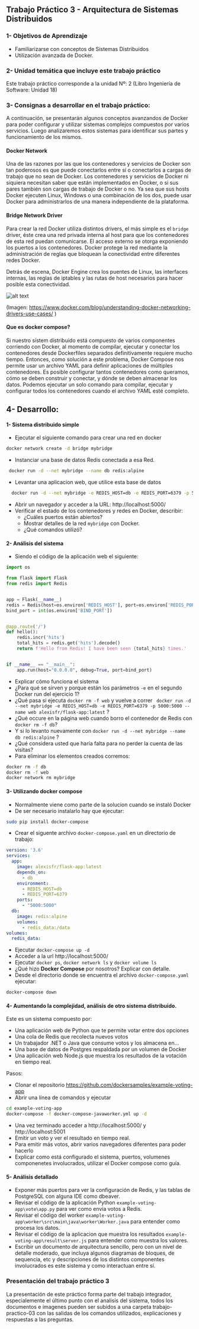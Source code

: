 ## Trabajo Práctico 3 - Arquitectura de Sistemas Distribuidos

### 1- Objetivos de Aprendizaje
 - Familiarizarse con conceptos de Sistemas Distribuidos
 - Utilización avanzada de Docker.

### 2- Unidad temática que incluye este trabajo práctico
Este trabajo práctico corresponde a la unidad Nº: 2 (Libro Ingeniería de Software: Unidad 18)

### 3- Consignas a desarrollar en el trabajo práctico:

A continuación, se presentarán algunos conceptos avanzandos de Docker para poder configurar y utilizar sistemas complejos compuestos por varios servicios. Luego analizaremos estos sistemas para identificar sus partes y funcionamiento de los mismos.

#### Docker Network

Una de las razones por las que los contenedores y servicios de Docker son tan poderosos es que puede conectarlos entre sí o conectarlos a cargas de trabajo que no sean de Docker. Los contenedores y servicios de Docker ni siquiera necesitan saber que están implementados en Docker, o si sus pares también son cargas de trabajo de Docker o no. Ya sea que sus hosts Docker ejecuten Linux, Windows o una combinación de los dos, puede usar Docker para administrarlos de una manera independiente de la plataforma.

#### Bridge Network Driver

Para crear la red Docker utiliza distintos drivers, el más simple es el `bridge` driver, éste crea una red privada interna al host para que los contenedores de esta red puedan comunicarse. El acceso externo se otorga exponiendo los puertos a los contenedores. Docker protege la red mediante la administración de reglas que bloquean la conectividad entre diferentes redes Docker.

Detrás de escena, Docker Engine crea los puentes de Linux, las interfaces internas, las reglas de iptables y las rutas de host necesarios para hacer posible esta conectividad.

![alt text][imagen]

[imagen]: docker-bridge.png

(Imagen: https://www.docker.com/blog/understanding-docker-networking-drivers-use-cases/ )


#### Que es docker compose?

Si nuestro sistem distribuido está compuesto de varios componentes corriendo con Docker, al momento de compilar, ejecutar y conectar los contenedores desde Dockerfiles separados definitivamente requiere mucho tiempo. Entonces, como solución a este problema, Docker Compose nos permite usar un archivo YAML para definir aplicaciones de múltiples contenedores. Es posible configurar tantos contenedores como queramos, cómo se deben construir y conectar, y dónde se deben almacenar los datos. Podemos ejecutar un solo comando para compilar, ejecutar y configurar todos los contenedores cuando el archivo YAML esté completo.


## 4- Desarrollo:


#### 1- Sistema distribuido simple 
  - Ejecutar el siguiente comando para crear una red en docker
  ```bash
  docker network create -d bridge mybridge
  ```
  - Instanciar una base de datos Redis conectada a esa Red.
  ```bash
   docker run -d --net mybridge --name db redis:alpine
   ```
  - Levantar una aplicacion web, que utilice esta base de datos
  ```bash
    docker run -d --net mybridge -e REDIS_HOST=db -e REDIS_PORT=6379 -p 5000:5000 --name web alexisfr/flask-app:latest
  ```
  - Abrir un navegador y acceder a la URL: http://localhost:5000/
  - Verificar el estado de los contenedores y redes en Docker, describir:
    - ¿Cuáles puertos están abiertos?
    - Mostrar detalles de la red `mybridge` con Docker.
    - ¿Qué comandos utilizó?

#### 2- Análisis del sistema 
  - Siendo el código de la aplicación web el siguiente:
```python
import os

from flask import Flask
from redis import Redis


app = Flask(__name__)
redis = Redis(host=os.environ['REDIS_HOST'], port=os.environ['REDIS_PORT'])
bind_port = int(os.environ['BIND_PORT'])


@app.route('/')
def hello():
    redis.incr('hits')
    total_hits = redis.get('hits').decode()
    return f'Hello from Redis! I have been seen {total_hits} times.'


if __name__ == "__main__":
    app.run(host="0.0.0.0", debug=True, port=bind_port)
```
  - Explicar cómo funciona el sistema
  - ¿Para qué se sirven y porque están los parámetros `-e` en el segundo Docker run del ejercicio 1?
  - ¿Qué pasa si ejecuta `docker rm -f web` y vuelve a correr ` docker run -d --net mybridge -e REDIS_HOST=db -e REDIS_PORT=6379 -p 5000:5000 --name web alexisfr/flask-app:latest` ?
  - ¿Qué occure en la página web cuando borro el contenedor de Redis con `docker rm -f db`?
  - Y si lo levanto nuevamente con `docker run -d --net mybridge --name db redis:alpine` ?
  - ¿Qué considera usted que haría falta para no perder la cuenta de las visitas?
  - Para eliminar los elementos creados corremos:
  ```bash
  docker rm -f db
  docker rm -f web
  docker network rm mybridge
  ```
  
#### 3- Utilizando docker compose 
  - Normalmente viene como parte de la solucion cuando se instaló Docker
  - De ser necesario instalarlo hay que ejecutar:
  ```bash
  sudo pip install docker-compose
  ```
  - Crear el siguente archivo `docker-compose.yaml` en un directorio de trabajo:

```yaml
version: '3.6'
services:
  app:
    image: alexisfr/flask-app:latest
    depends_on:
      - db
    environment:
      - REDIS_HOST=db
      - REDIS_PORT=6379
    ports:
      - "5000:5000"
  db:
    image: redis:alpine
    volumes:
      - redis_data:/data
volumes:
  redis_data:
```

  - Ejecutar `docker-compose up -d`
  - Acceder a la url http://localhost:5000/
  - Ejecutar `docker ps`, `docker network ls` y `docker volume ls`
  - ¿Qué hizo **Docker Compose** por nosotros? Explicar con detalle.
  - Desde el directorio donde se encuentra el archivo `docker-compose.yaml` ejecutar:
  ```bash
  docker-compose down
  ```
 
#### 4- Aumentando la complejidad, análisis de otro sistema distribuido.
Este es un sistema compuesto por:

- Una aplicación web de Python que te permite votar entre dos opciones
- Una cola de Redis que recolecta nuevos votos
- Un trabajador .NET o Java que consume votos y los almacena en...
- Una base de datos de Postgres respaldada por un volumen de Docker
- Una aplicación web Node.js que muestra los resultados de la votación en tiempo real.

Pasos:
- Clonar el repositorio https://github.com/dockersamples/example-voting-app
- Abrir una línea de comandos y ejecutar
```bash
cd example-voting-app
docker-compose -f docker-compose-javaworker.yml up -d
```
- Una vez terminado acceder a http://localhost:5000/ y http://localhost:5001
- Emitir un voto y ver el resultado en tiempo real.
- Para emitir más votos, abrir varios navegadores diferentes para poder hacerlo
- Explicar como está configurado el sistema, puertos, volumenes componenetes involucrados, utilizar el Docker compose como guía.

#### 5- Análisis detallado
- Exponer más puertos para ver la configuración de Redis, y las tablas de PostgreSQL con alguna IDE como dbeaver.
- Revisar el código de la aplicación Python `example-voting-app\vote\app.py` para ver como envía votos a Redis.
- Revisar el código del worker `example-voting-app\worker\src\main\java\worker\Worker.java` para entender como procesa los datos.
- Revisar el código de la aplicacion que muestra los resultados `example-voting-app\result\server.js` para entender como muestra los valores.
- Escribir un documento de arquitectura sencillo, pero con un nivel de detalle moderado, que incluya algunos diagramas de bloques, de sequencia, etc y descripciones de los distintos componentes involucrados es este sistema y como interactuan entre sí.

### Presentación del trabajo práctico 3

La presentación de este práctico forma parte del trabajo integrador, especialemente el último punto con el analisis del sistema, todos los documentos e imagenes pueden ser subidos a una carpeta trabajo-practico-03 con las salidas de los comandos utilizados, explicaciones y respuestas a las preguntas.
